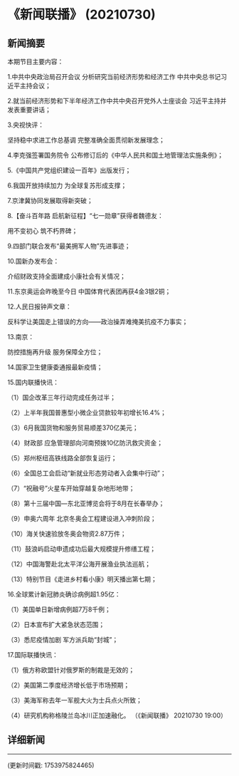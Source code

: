 # 《新闻联播》 (20210730)

## 新闻摘要

本期节目主要内容：


1.中共中央政治局召开会议 分析研究当前经济形势和经济工作 中共中央总书记习近平主持会议；


2.就当前经济形势和下半年经济工作中共中央召开党外人士座谈会 习近平主持并发表重要讲话；


3.央视快评：

坚持稳中求进工作总基调 完整准确全面贯彻新发展理念；


4.李克强签署国务院令 公布修订后的《中华人民共和国土地管理法实施条例》；


5.《中国共产党组织建设一百年》出版发行；


6.我国开放持续加力 为全球复苏形成支撑；


7.京津冀协同发展取得新突破；


8.【奋斗百年路 启航新征程】“七一勋章”获得者魏德友：

用不变初心 筑不朽界碑；


9.四部门联合发布“最美拥军人物”先进事迹；


10.国新办发布会：

介绍财政支持全面建成小康社会有关情况；


11.东京奥运会昨晚至今日 中国体育代表团再获4金3银2铜；


12.人民日报钟声文章：

反科学让美国走上错误的方向——政治操弄难掩美抗疫不力事实；


13.南京：

防控措施再升级 服务保障全方位；


14.国家卫生健康委通报最新疫情；


15.国内联播快讯：


（1）国企改革三年行动完成任务过半；


（2）上半年我国普惠型小微企业贷款较年初增长16.4%；


（3）6月我国货物和服务贸易顺差370亿美元；


（4）财政部 应急管理部向河南预拨10亿防汛救灾资金；


（5）郑州枢纽高铁线路全部恢复运行；


（6）全国总工会启动“新就业形态劳动者入会集中行动”；


（7）“祝融号”火星车开始穿越复杂地形地带；


（8）第十三届中国—东北亚博览会将于8月在长春举办；


（9）申奥六周年 北京冬奥会工程建设进入冲刺阶段；


（10）海关快速验放冬奥会物资2.87万件；


（11）鼓浪屿启动申遗成功后最大规模提升修缮工程；


（12）中国海警赴北太平洋公海开展渔业执法巡航；


（13）特别节目《走进乡村看小康》明天播出第七期；


16.全球累计新冠肺炎确诊病例超1.95亿：


（1）美国单日新增病例超7万8千例；


（2）日本宣布扩大紧急状态范围；


（3）悉尼疫情加剧 军方派兵助“封城”；


17.国际联播快讯：


（1）俄方称欧盟针对俄罗斯的制裁是无效的；


（2）美国第二季度经济增长低于市场预期；


（3）美海军称去年一军舰大火为士兵点火所致；


（4）研究机构称格陵兰岛冰川正加速融化。
（《新闻联播》 20210730 19:00）

## 详细新闻

---

(更新时间戳: 1753975824465)

